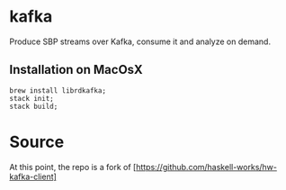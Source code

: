# kafka
Produce SBP streams over Kafka, consume it and analyze on demand.

## Installation on MacOsX
```
brew install librdkafka;
stack init;
stack build;
```

# Source
At this point, the repo is a fork of
[https://github.com/haskell-works/hw-kafka-client]
